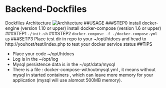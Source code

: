 # Backend-Dockfiles
Dockfiles
Architecture
![ Architecture ](http://7j1zp6.com1.z0.glb.clouddn.com/%E6%9E%B6%E6%9E%84%E5%9B%BE%20-2.png)
##USAGE
###STEP0
install docker-engine (version 1.10 or upper)
install docker-compose (version 1.6 or upper)
###STEP1
`
./init.sh
`
###STEP2
`
docker-compose -f ./docker-compose.yml up
`
###SETP3
Place test dir in repo to your ~/opt/htdocs and head to http://youhost/test/index.php to test your docker service status
##TIPS
- Place your code ~/opt/htdocs
- Log is in the ~/opt/log
- Mysql persistence data is in the ~/opt/data/mysql
- There is a file : docker-compose-withoutmysql.yml , it means without mysql in started containers , which can leave more memory for your application (mysql will use alomost 500MB memory).
